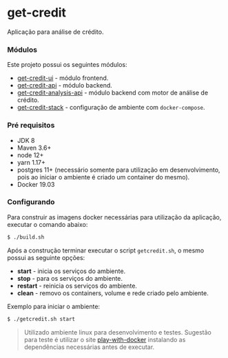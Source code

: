 # get-credit

Aplicação para análise de crédito.

### Módulos

Este projeto possui os seguintes módulos:

- [get-credit-ui](get-credit-ui/) - módulo frontend.
- [get-credit-api](get-credit-api) - módulo backend.
- [get-credit-analysis-api](get-credit-analysis-api) - módulo backend com motor de análise de crédito.
- [get-credit-stack](get-credit-stack) - configuração de ambiente com `docker-compose`.

### Pré requisitos

- JDK 8
- Maven 3.6+
- node 12+
- yarn 1.17+
- postgres 11+ (necessário somente para utilização em desenvolvimento, pois ao iniciar o ambiente é criado um container do mesmo).
- Docker 19.03

### Configurando

Para construir as imagens docker necessárias para utilização da aplicação, executar o comando abaixo:

```bash
$ ./build.sh
```

Após a construção terminar executar o script `getcredit.sh`, o mesmo possui as seguinte opções:

- **start** - inicia os serviços do ambiente.
- **stop** - para os serviços do ambiente.
- **restart** - reinicia os serviços do ambiente.
- **clean** - removo os containers, volume e rede criado pelo ambiente.

Exemplo para iniciar o ambiente:

```bash
$ ./getcredit.sh start
```

> Utilizado ambiente linux para desenvolvimento e testes.
> Sugestão para teste é utilizar o site [play-with-docker](https://labs.play-with-docker.com/) instalando as dependências necessárias antes de executar.

